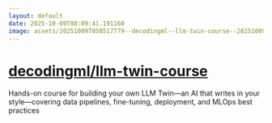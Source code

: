 ```yaml
---
layout: default
date: 2025-10-09T08:09:41.191160
image: assets/20251009T050517779--decodingml--llm-twin-course--20251009T051045797--cropped.png
---
```


# [decodingml/llm-twin-course](https://github.com/decodingml/llm-twin-course)

Hands-on course for building your own LLM Twin—an AI that writes in your style—covering data pipelines, fine-tuning, deployment, and MLOps best practices
